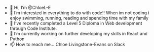 - 👋 Hi, I’m @ChloeL-E
- 👀 I’m interested in everything to do with code!! When im not coding i enjoy swimming, running, reading and spending time with my family 
- 🌱 I’ve recently completed a Level 5 Diploma in Web development through Code Institute. 
- 💞️ I’m currently working on further developing my skills in React and Python
- 📫 How to reach me... Chloe Livingstone-Evans on Slack

<!---
ChloeL-E/ChloeL-E is a ✨ special ✨ repository because its `README.md` (this file) appears on your GitHub profile.
You can click the Preview link to take a look at your changes.
--->
